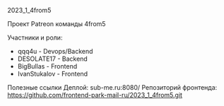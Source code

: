 2023_1_4from5

Проект Patreon команды 4from5

Участники и роли:
- qqq4u - Devops/Backend
- DESOLATE17 - Backend
- BigBullas - Frontend
- IvanStukalov - Frontend

Полезные ссылки
Деплой: sub-me.ru:8080/
Репозиторий фронтенда: https://github.com/frontend-park-mail-ru/2023_1_4from5.git
